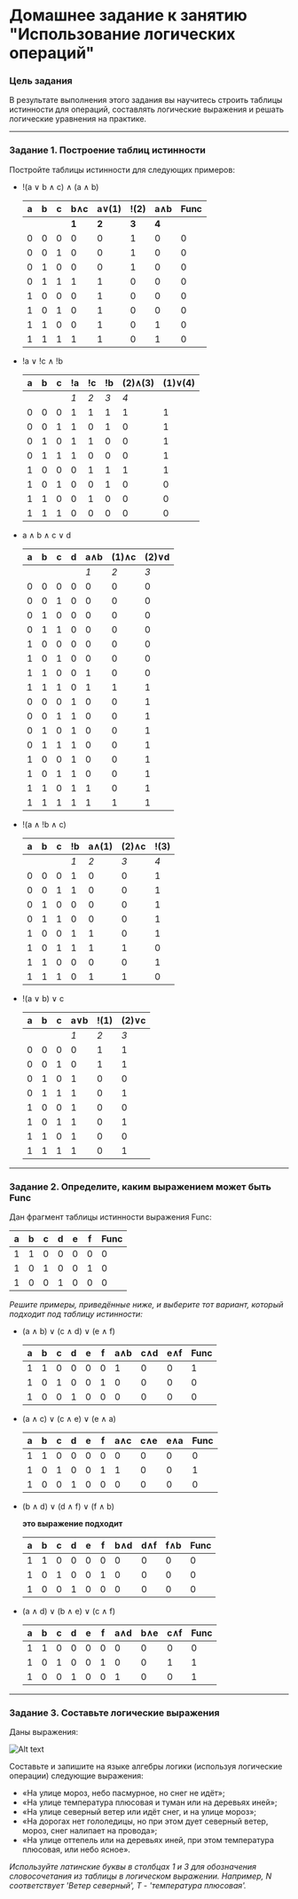 # Домашнее задание к занятию "Использование логических операций"


### Цель задания
В результате выполнения этого задания вы научитесь строить таблицы истинности для операций, составлять логические выражения и решать логические уравнения на практике.

------

### Задание 1. Построение таблиц истинности

Постройте таблицы истинности для следующих примеров:

- !(a ∨ b ∧ с) ∧ (a ∧ b)
 
  a|b|c|b∧с|a∨(1)|!(2)|a∧b|Func  
  -|-|-|-  |-    |-   |-  |----
  ||||__1__|__2__|__3__ |__4__|
  0|0|0| 0 |  0  |  1 | 0 | 0
  0|0|1| 0 |  0  |  1 | 0 | 0
  0|1|0| 0 |  0  |  1 | 0 | 0
  0|1|1| 1 |  1  |  0 | 0 | 0
  1|0|0| 0 |  1  |  0 | 0 | 0
  1|0|1| 0 |  1  |  0 | 0 | 0
  1|1|0| 0 |  1  |  0 | 1 | 0
  1|1|1| 1 |  1  |  0 | 1 | 0

- !a ∨ !c ∧ !b

  a|b|c|!a |!c   |!b  |(2)∧(3)|(1)∨(4) 
  -|-|-|-  |-    |-   |-  |----
  | | ||_1_|_2_  |_3_ |_4_|
  0|0|0| 1 |  1  |  1 | 1 | 1
  0|0|1| 1 |  0  |  1 | 0 | 1
  0|1|0| 1 |  1  |  0 | 0 | 1
  0|1|1| 1 |  0  |  0 | 0 | 1
  1|0|0| 0 |  1  |  1 | 1 | 1
  1|0|1| 0 |  0  |  1 | 0 | 0
  1|1|0| 0 |  1  |  0 | 0 | 0
  1|1|1| 0 |  0  |  0 | 0 | 0

- a ∧ b ∧ c ∨ d

  a|b|c|d|a∧b|(1)∧c|(2)∨d
  -|-|-|-|-  |-    |-   
  | | || |_1_|_2_  |_3_ 
  0|0|0|0| 0 |  0  |  0 
  0|0|1|0| 0 |  0  |  0 
  0|1|0|0| 0 |  0  |  0 
  0|1|1|0| 0 |  0  |  0 
  1|0|0|0| 0 |  0  |  0 
  1|0|1|0| 0 |  0  |  0 
  1|1|0|0| 1 |  0  |  0 
  1|1|1|0| 1 |  1  |  1 
  0|0|0|1| 0 |  0  |  1 
  0|0|1|1| 0 |  0  |  1 
  0|1|0|1| 0 |  0  |  1 
  0|1|1|1| 0 |  0  |  1 
  1|0|0|1| 0 |  0  |  1 
  1|0|1|1| 0 |  0  |  1 
  1|1|0|1| 1 |  0  |  1 
  1|1|1|1| 1 |  1  |  1 

- !(a ∧ !b ∧ c)

  a|b|c|!b |a∧(1)|(2)∧c|!(3)
  -|-|-|-  |-    |-   |----
  | | ||_1_|_2_  |_3_ |_4_
  0|0|0| 1 |  0  |  0 | 1 
  0|0|1| 1 |  0  |  0 | 1 
  0|1|0| 0 |  0  |  0 | 1
  0|1|1| 0 |  0  |  0 | 1 
  1|0|0| 1 |  1  |  0 | 1 
  1|0|1| 1 |  1  |  1 | 0 
  1|1|0| 0 |  0  |  0 | 1 
  1|1|1| 0 |  1  |  1 | 0 

- !(a ∨ b) ∨ c

  a|b|c|a∨b|!(1) |(2)∨c
  -|-|-|-  |-    |-   
  | | ||_1_|_2_  |_3_ 
  0|0|0| 0 |  1  |  1 
  0|0|1| 0 |  1  |  1 
  0|1|0| 1 |  0  |  0 
  0|1|1| 1 |  0  |  1 
  1|0|0| 1 |  0  |  0 
  1|0|1| 1 |  0  |  1 
  1|1|0| 1 |  0  |  0 
  1|1|1| 1 |  0  |  1 


------

### Задание 2. Определите, каким выражением может быть Func

Дан фрагмент таблицы истинности выражения Func:

a|b |c  |d  |e  |f  |Func
-|- |-  |-  |-  |-  |----
1|1 | 0 | 0 | 0 | 0 | 0
1|0 | 1 | 0 | 0 | 1 | 0
1|0 | 0 | 1 | 0 | 0 | 0

*Решите примеры, приведённые ниже, и выберите тот вариант, который подходит под таблицу истинности:*

- (a ∧ b) ∨ (c ∧ d) ∨ (e ∧ f)

   a|b |c  |d  |e  |f  |a∧b|c∧d|e∧f|Func
   -|- |-  |-  |-  |-  |-  |-  |-  |----
   1|1 | 0 | 0 | 0 | 0 | 1 | 0 | 0 | 1
   1|0 | 1 | 0 | 0 | 1 | 0 | 0 | 0 | 0
   1|0 | 0 | 1 | 0 | 0 | 0 | 0 | 0 | 0

- (a ∧ c) ∨ (c ∧ e) ∨ (e ∧ a)

   a|b |c  |d  |e  |f  |a∧c|c∧e|e∧a|Func
   -|- |-  |-  |-  |-  |-  |-  |-  |----
   1|1 | 0 | 0 | 0 | 0 | 0 | 0 | 0 | 0
   1|0 | 1 | 0 | 0 | 1 | 1 | 0 | 0 | 1
   1|0 | 0 | 1 | 0 | 0 | 0 | 0 | 0 | 0

- (b ∧ d) ∨ (d ∧ f) ∨ (f ∧ b)
   
   __это выражение подходит__
 
   a|b |c  |d  |e  |f  |b∧d|d∧f|f∧b|Func
   -|- |-  |-  |-  |-  |-  |-  |-  |----
   1|1 | 0 | 0 | 0 | 0 | 0 | 0 | 0 | 0
   1|0 | 1 | 0 | 0 | 1 | 0 | 0 | 0 | 0
   1|0 | 0 | 1 | 0 | 0 | 0 | 0 | 0 | 0

- (a ∧ d) ∨ (b ∧ e) ∨ (c ∧ f)

   a|b |c  |d  |e  |f  |a∧d|b∧e|c∧f|Func
   -|- |-  |-  |-  |-  |-  |-  |-  |----
   1|1 | 0 | 0 | 0 | 0 | 0 | 0 | 0 | 0
   1|0 | 1 | 0 | 0 | 1 | 0 | 0 | 1 | 1
   1|0 | 0 | 1 | 0 | 0 | 1 | 0 | 0 | 1 

------
### Задание 3. Составьте логические выражения

Даны выражения:

![Alt text](https://github.com/netology-code/balgo-homeworks/blob/main/2/Example2.png "Optional title")

 
Составьте и запишите на языке алгебры логики (используя логические операции) следующие выражения:
- «На улице мороз, небо пасмурное, но снег не идёт»;
- «На улице температура плюсовая и туман или на деревьях иней»;
- «На улице северный ветер или идёт снег, и на улице мороз»;
- «На дорогах нет гололедицы, но при этом дует северный ветер, мороз, снег налипает на провода»;
- «На улице оттепель или на деревьях иней, при этом температура плюсовая, или небо ясное».

*Используйте латинские буквы в столбцах 1 и 3 для обозначения словосочетания из таблицы в логическом выражении. 
Например, N соответствует 'Ветер северный', T - 'температура плюсовая'.* 

